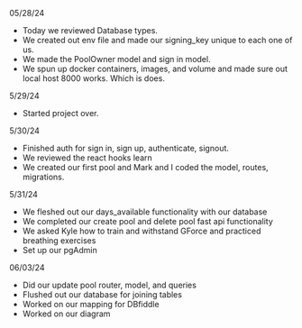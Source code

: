 05/28/24

- Today we reviewed Database types. 
- We created out env file and made our signing_key unique to each one of us.
- We made the PoolOwner model and sign in model.
- We spun up docker containers, images, and volume and made sure out local host 8000 works. Which is does. 

5/29/24
- Started project over. 

5/30/24
- Finished auth for sign in, sign up, authenticate, signout. 
- We reviewed the react hooks learn
- We created our first pool and Mark and I coded the model, routes, migrations. 

5/31/24
- We fleshed out our days_available functionality with our database
- We completed our create pool and delete pool fast api functionality
- We asked Kyle how to train and withstand GForce and practiced breathing exercises 
- Set up our pgAdmin 

06/03/24
- Did our update pool router, model, and queries
- Flushed out our database for joining tables
- Worked on our mapping for DBfiddle
- Worked on our diagram